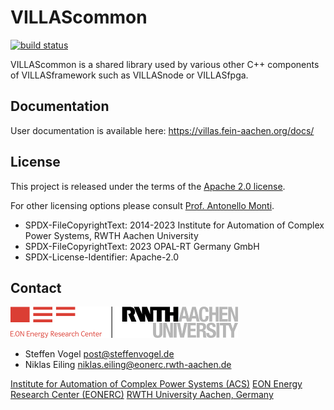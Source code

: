 # VILLAScommon

[![build status](https://git.rwth-aachen.de/acs/public/villas/common/badges/master/pipeline.svg)](https://git.rwth-aachen.de/acs/public/villas/common/-/pipelines/)


VILLAScommon is a shared library used by various other C++ components of VILLASframework such as VILLASnode or VILLASfpga.

## Documentation

User documentation is available here: <https://villas.fein-aachen.org/docs/>

## License

This project is released under the terms of the [Apache 2.0 license](LICENSE).

For other licensing options please consult [Prof. Antonello Monti](mailto:amonti@eonerc.rwth-aachen.de).

- SPDX-FileCopyrightText: 2014-2023 Institute for Automation of Complex Power Systems, RWTH Aachen University
- SPDX-FileCopyrightText: 2023 OPAL-RT Germany GmbH
- SPDX-License-Identifier: Apache-2.0

## Contact

[![EONERC ACS Logo](doc/pictures/eonerc_logo.png)](http://www.acs.eonerc.rwth-aachen.de)

- Steffen Vogel <post@steffenvogel.de>
- Niklas Eiling <niklas.eiling@eonerc.rwth-aachen.de>

[Institute for Automation of Complex Power Systems (ACS)](http://www.acs.eonerc.rwth-aachen.de)
[EON Energy Research Center (EONERC)](http://www.eonerc.rwth-aachen.de)
[RWTH University Aachen, Germany](http://www.rwth-aachen.de)
